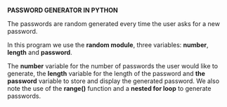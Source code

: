 **PASSWORD GENERATOR IN PYTHON**

The passwords are random generated every time the user asks for a new password.



In this program we use the **random module**, three variables: **number**, **length** and **password**.

The **number** variable for the number of passwords the user would like to generate, the **length** variable for the length of the password and **the password** variable to store and display the generated password. We also note the use of the **range()** function and a **nested for loop** to generate passwords.
